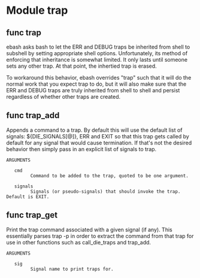 # Module trap


## func trap

ebash asks bash to let the ERR and DEBUG traps be inherited from shell to subshell by setting appropriate shell options.
Unfortunately, its method of enforcing that inheritance is somewhat limited. It only lasts until someone sets any other
trap. At that point, the inhertied trap is erased.

To workaround this behavior, ebash overrides "trap" such that it will do the normal work that you expect trap to do, but
it will also make sure that the ERR and DEBUG traps are truly inherited from shell to shell and persist regardless of
whether other traps are created.

## func trap_add

Appends a command to a trap. By default this will use the default list of signals: ${DIE_SIGNALS[@]}, ERR and EXIT so
that this trap gets called by default for any signal that would cause termination. If that's not the desired behavior
then simply pass in an explicit list of signals to trap.

```Groff
ARGUMENTS

   cmd
         Command to be added to the trap, quoted to be one argument.

   signals
         Signals (or pseudo-signals) that should invoke the trap. Default is EXIT.
```

## func trap_get

Print the trap command associated with a given signal (if any). This essentially parses trap -p in order to extract the
command from that trap for use in other functions such as call_die_traps and trap_add.

```Groff
ARGUMENTS

   sig
         Signal name to print traps for.

```
